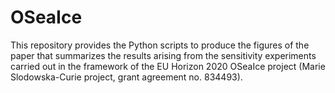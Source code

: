 # OSeaIce

This repository provides the Python scripts to produce the figures of the paper that summarizes the results arising from the sensitivity experiments carried out in the framework of the EU Horizon 2020 OSeaIce project (Marie Slodowska-Curie project, grant agreement no. 834493).
